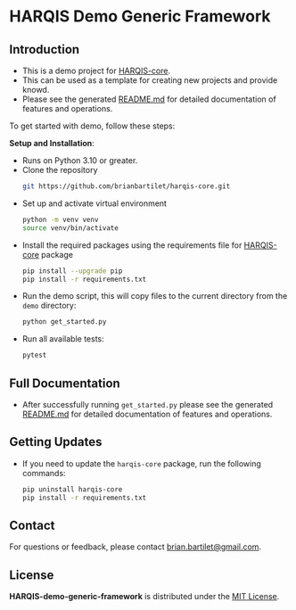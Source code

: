 # HARQIS Demo Generic Framework

## Introduction

- This is a demo project for [HARQIS-core](https://github.com/brianbartilet/harqis-core). 
- This can be used as a template for creating new projects and provide knowd.
- Please see the generated [README.md](demo/README.md) for detailed documentation of features and operations.

To get started with demo, follow these steps:

**Setup and Installation**:
   - Runs on Python 3.10 or greater.
   - Clone the repository
      ```sh
      git https://github.com/brianbartilet/harqis-core.git
      ```
   - Set up and activate virtual environment
      ```sh
      python -m venv venv
      source venv/bin/activate
      ```
   - Install the required packages using the requirements file for [HARQIS-core](https://github.com/brianbartilet/harqis-core) package
      ```sh
      pip install --upgrade pip
      pip install -r requirements.txt
      ```
- Run the demo script, this will copy files to the current directory from the `demo` directory:
     ```sh
     python get_started.py
     ```
- Run all available tests:
   ```sh
   pytest
   ```
## Full Documentation
- After successfully running `get_started.py` please see the generated [README.md](demo/README.md) for detailed documentation of features and operations.

## Getting Updates

- If you need to update the `harqis-core` package, run the following commands:
   ```bash
   pip uninstall harqis-core
   pip install -r requirements.txt
   ```
## Contact

For questions or feedback, please contact [brian.bartilet@gmail.com](mailto:brian.bartilet@gmail.com).

## License

**HARQIS-demo-generic-framework** is distributed under the [MIT License](LICENSE).